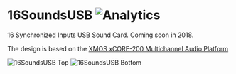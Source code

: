 # 16SoundsUSB ![Analytics](https://ga-beacon.appspot.com/UA-27707792-5/github-main?pixel) 

16 Synchronized Inputs USB Sound Card.
Coming soon in 2018.

The design is based on the [XMOS xCORE-200 Multichannel Audio Platform](https://www.xmos.com/support/boards?product=18334)

![16SoundsUSB Top](https://github.com/introlab/16SoundsUSB/blob/master/16SoundsUSB_Top.png)
![16SoundsUSB Bottom](https://github.com/introlab/16SoundsUSB/blob/master/16SoundsUSB_Bottom.jpg)
